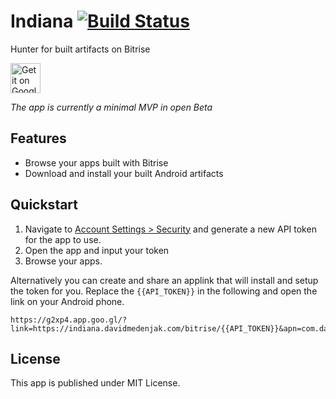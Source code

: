 # Indiana [![Build Status](https://www.bitrise.io/app/7a400b6e6fe8fa4c/status.svg?token=axHcS_6pXbn9bjX27BHMMA&branch=master)](https://www.bitrise.io/app/7a400b6e6fe8fa4c)
Hunter for built artifacts on Bitrise

<a href='https://play.google.com/store/apps/details?id=com.davidmedenjak.indiana&utm_source=github&pcampaignid=MKT-Other-global-all-co-prtnr-py-PartBadge-Mar2515-1'><img alt='Get it on Google Play' height='48' src='https://play.google.com/intl/en_us/badges/images/generic/en_badge_web_generic.png'/></a>

_The app is currently a minimal MVP in open Beta_

## Features

* Browse your apps built with Bitrise
* Download and install your built Android artifacts

## Quickstart

1. Navigate to [Account Settings > Security](https://www.bitrise.io/me/profile#/security) and generate a new API token for the app to use.
2. Open the app and input your token
3. Browse your apps.

Alternatively you can create and share an applink that will install and setup the token for you. Replace the `{{API_TOKEN}}` in the following and open the link on your Android phone.

    https://g2xp4.app.goo.gl/?link=https://indiana.davidmedenjak.com/bitrise/{{API_TOKEN}}&apn=com.davidmedenjak.indiana
    
## License

This app is published under MIT License.
